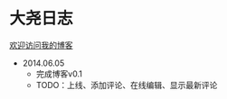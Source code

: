 大尧日志
==================
[欢迎访问我的博客][1]

- 2014.06.05
	- 完成博客v0.1
	- TODO：上线、添加评论、在线编辑、显示最新评论

[1]:    http://www.cnblogs.com/AlexanderYao "大尧"
